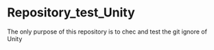 # Repository_test_Unity
 The only purpose of this repository is to chec and test the git ignore of Unity
